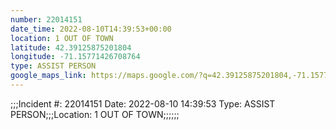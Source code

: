 ```yaml
---
number: 22014151
date_time: 2022-08-10T14:39:53+00:00
location: 1 OUT OF TOWN
latitude: 42.39125875201804
longitude: -71.15771426708764
type: ASSIST PERSON
google_maps_link: https://maps.google.com/?q=42.39125875201804,-71.15771426708764
---
```


;;;Incident #: 22014151  Date: 2022-08-10 14:39:53   Type: ASSIST PERSON;;;Location: 1 OUT OF TOWN;;;;;;
